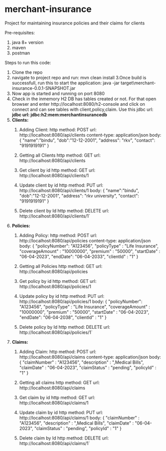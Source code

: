 # merchant-insurance
Project for maintaining insurance policies and their claims for clients

Pre-requisites:
1. java 8+ version
2. maven 
3. postman

Steps to run this code:

1. Clone the repo
2. navigate to project repo and run:     mvn clean install
3.Once build is successfull, run this to start the application:  java -jar target\merchant-insurance-0.0.1-SNAPSHOT.jar
4. Now app is started and running on port 8080
5. Check in the inmemory H2 DB has tables created or not. For that open browser and enter http://localhost:8080/h2-console  and click on connect and can see tables with client,policy,claim. Use this jdbc url: **jdbc url: jdbc:h2:mem:merchantinsurancedb**
6. **Clients:**
    1. Adding Client:
       http method: POST
       url: http://localhost:8080/api/clients
       content-type: application/json
       body:
       {
            "name":"bindu",
            "dob":"12-12-2001",
            "address": "rkv",
            "contact": "9191919191"
        }
          
   2. Getting all Clients
      http method: GET
      url: http://localhost:8080/api/clients
      
   3. Get client by id
      http method: GET
      url: http://localhost:8080/api/clients/1
      
   4. Update client by id
      http method: PUT
      url: http://localhost:8080/api/clients/1
      body:
        {
              "name":"bindu",
              "dob":"12-12-2001",
              "address": "rkv university",
              "contact": "9191919191"
          }
          
    5. Delete client by Id
       http method: DELETE
       url: http://localhost:8080/api/clients/1`
7. **Policies:**
      1. Adding Policy:
       http method: POST
       url: http://localhost:8080/api/policies
       content-type: application/json
       body:
       {
            "policyNumber": "A123456",
            "policyType" : "Life Insurance",
            "coverageAmount" : "10000000",
            "premium" : "50000",
            "startDate" : "06-04-2023",
            "endDate": "06-04-2033",
            "clientId" : "1"
        }
          
   2. Getting all Policies
      http method: GET
      url: http://localhost:8080/api/policies
      
   3. Get policy by id
      http method: GET
      url: http://localhost:8080/api/policies/1
      
   4. Update policy by id
      http method: PUT
      url: http://localhost:8080/api/policies/1
      body:
       {
            "policyNumber": "A123456",
            "policyType" : "Life Insurance",
            "coverageAmount" : "10000000",
            "premium" : "50000",
            "startDate" : "06-04-2023",
            "endDate": "06-04-2038",
            "clientId" : "1"
        }
          
    5. Delete policy by Id
       http method: DELETE
       url: http://localhost:8080/api/policies/1`
8. **Claims:**
      1. Adding Claim:
       http method: POST
       url: http://localhost:8080/api/claims
       content-type: application/json
       body:
       {
            "claimNumber" : "A123456",
            "description" : ",Medical Bills",
            "claimDate" : "06-04-2023",
            "claimStatus" : "pending",
            "policyId" : "1"
        }
          
   2. Getting all claims
      http method: GET
      url: http://localhost:8080/api/claims
      
   3. Get claim by id
      http method: GET
      url: http://localhost:8080/api/claims/1
      
   4. Update claim by id
      http method: PUT
      url: http://localhost:8080/api/claims/1
      body:
       {
            "claimNumber" : "A123456",
            "description" : ",Medical Bills",
            "claimDate" : "06-04-2023",
            "claimStatus" : "pending",
            "policyId" : "1"
        }
          
    5. Delete claim by Id
       http method: DELETE
       url: http://localhost:8080/api/claims/1`
       
